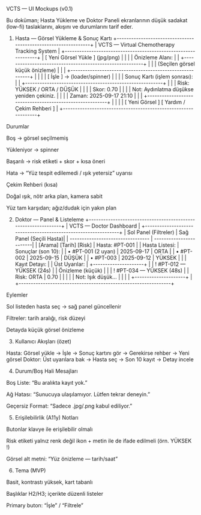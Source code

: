 VCTS — UI Mockups (v0.1)

Bu doküman; Hasta Yükleme ve Doktor Paneli ekranlarının düşük sadakat (low-fi) taslaklarını, akışını ve durumlarını tarif eder.

1) Hasta — Görsel Yükleme & Sonuç Kartı
+---------------------------------------------------------------+
|  VCTS — Virtual Chemotherapy Tracking System                  |
+---------------------------------------------------------------+
|  [ Yeni Görsel Yükle ]  (jpg/png)                             |
|                                                               |
|  Önizleme Alanı:                                              |
|  +---------------------------------------------------------+  |
|  |  (Seçilen görsel küçük önizleme)                       |  |
|  +---------------------------------------------------------+  |
|                                                               |
|  [ İşle ]  ->  (loader/spinner)                               |
|                                                               |
|  Sonuç Kartı (işlem sonrası):                                 |
|  +---------------------------------------------------------+  |
|  |  Risk: YÜKSEK / ORTA / DÜŞÜK                            |  |
|  |  Skor: 0.70                                             |  |
|  |  Not: Aydınlatma düşükse yeniden çekiniz.               |  |
|  |  Zaman: 2025-09-17 21:10                                |  |
|  +---------------------------------------------------------+  |
|                                                               |
|  [ Yeni Görsel ]     [ Yardım / Çekim Rehberi ]               |
+---------------------------------------------------------------+


Durumlar

Boş → görsel seçilmemiş

Yükleniyor → spinner

Başarılı → risk etiketi + skor + kısa öneri

Hata → “Yüz tespit edilemedi / ışık yetersiz” uyarısı

Çekim Rehberi (kısa)

Doğal ışık, nötr arka plan, kamera sabit

Yüz tam karşıdan; ağız/dudak için yakın plan

2) Doktor — Panel & Listeleme
+---------------------------------------------------------------+
|  VCTS — Doctor Dashboard                                      |
+---------------------------------------------------------------+
|  Sol Panel (Filtreler)              |  Sağ Panel (Seçili Hasta)|
|  ---------------------------------  |  ------------------------|
|  [Arama] [Tarih] [Risk]             |  Hasta: #PT-001          |
|  Hasta Listesi:                     |  Sonuçlar (son 10):      |
|   • #PT-001  (2 uyarı)              |   2025-09-17 | ORTA      |
|   • #PT-002                         |   2025-09-15 | DÜŞÜK     |
|   • #PT-003                         |   2025-09-12 | YÜKSEK    |
|                                     |  Kayıt Detayı:           |
|  Üst Uyarılar:                      |  +---------------------+  |
|   ! #PT-012 — YÜKSEK (24s)          |  | Önizleme (küçük)   |  |
|   ! #PT-034 — YÜKSEK (48s)          |  | Risk: ORTA | 0.70  |  |
|                                     |  | Not: Işık düşük…   |  |
|                                     |  +---------------------+  |
+---------------------------------------------------------------+


Eylemler

Sol listeden hasta seç → sağ panel güncellenir

Filtreler: tarih aralığı, risk düzeyi

Detayda küçük görsel önizleme

3) Kullanıcı Akışları (özet)

Hasta: Görsel yükle → İşle → Sonuç kartını gör → Gerekirse rehber → Yeni görsel
Doktor: Üst uyarılara bak → Hasta seç → Son 10 kayıt → Detay incele

4) Durum/Boş Hali Mesajları

Boş Liste: “Bu aralıkta kayıt yok.”

Ağ Hatası: “Sunucuya ulaşılamıyor. Lütfen tekrar deneyin.”

Geçersiz Format: “Sadece .jpg/.png kabul ediliyor.”

5) Erişilebilirlik (A11y) Notları

Butonlar klavye ile erişilebilir olmalı

Risk etiketi yalnız renk değil ikon + metin ile de ifade edilmeli (örn. YÜKSEK !)

Görsel alt metni: “Yüz önizleme — tarih/saat”

6) Tema (MVP)

Basit, kontrastı yüksek, kart tabanlı

Başlıklar H2/H3; içerikte düzenli listeler

Primary buton: “İşle” / “Filtrele”
